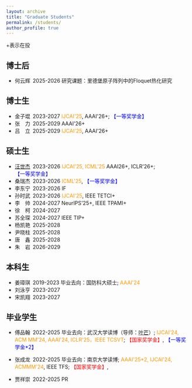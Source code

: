 ```yaml
---
layout: archive
title: "Graduate Students"
permalink: /students/
author_profile: true
---
```

+表示在投


博士后
------
* 何云辉&#8194;2025-2026 研究课题：里德堡原子阵列中的Floquet热化研究

博士生
------
* 金子堒&#8194;2023-2027 <span style="color: #FF9700">IJCAI'25</span>, AAAI'26+; <span style="color: #0000FF">【一等奖学金】</span>
* 张&#8195;力&#8194;2025-2029 AAAI'26+
* 吕&#8195;立&#8194;2025-2029 <span style="color: #FF9700">IJCAI'25</span>, AAAI'26+

硕士生
------
* [汪世杰](jie019.github.io)&#8194;2023-2026 <span style="color: #FF9700">IJCAI'25, ICML'25</span> AAAI26+, ICLR'26+; <span style="color: #0000FF">【一等奖学金】</span>
* 桑瑞杰&#8194;2023-2026 <span style="color: #FF9700">ICML'25</span>, <span style="color: #0000FF">【一等奖学金】</span>
* 李东宁&#8194;2023-2026 IF
* 孙时武&#8194;2023-2026 <span style="color: #FF9700">IJCAI'25</span>, IEEE TETCI+
* 李&#8195;帅&#8194;2024-2027 NeurIPS'25+, IEEE TPAMI+
* 徐&#8195;柯&#8194;2024-2027
* 苏全琛&#8194;2024-2027 IEEE TIP+
* 杨凯艳&#8194;2025-2028
* 尹晓柱&#8194;2025-2028
* 唐&#8195;鑫&#8194;2025-2028
* 朱&#8195;岩&#8194;2026-2029


本科生
------
* 姜璋琪&#8194;2019-2023 毕业去向：国防科大硕士; <span style="color: #FF9700">AAAI'24</span>
* 刘泳亨&#8194;2023-2027
* 宋凯翔&#8194;2023-2027


毕业学生
------
* 傅品翰&#8194;2022-2025 毕业去向：武汉大学读博（导师：[叶芒](https://marswhu.github.io/index.html)）; <span style="color: #FF9700">IJCAI'24, ACM MM'24, AAAI'24, ICLR'25，IEEE TCSVT</span>; <span style="color: #FF0000">【国家奖学金】</span>, <span style="color: #0000FF">【一等奖学金*2】</span>
* 张成龙&#8194;2022-2025 毕业去向：南京大学读博; <span style="color: #FF9700">AAAI'25*2, IJCAI'24, ACMMM'24</span>, IEEE TFS; <span style="color: #FF0000">【国家奖学金】</span>,
* 贾祥崇&#8194;2022-2025 PR


  <!--
&#160; 空一格
&#8194; 空两格
&#8195; 空四格
注意：不要漏掉分号
-->














